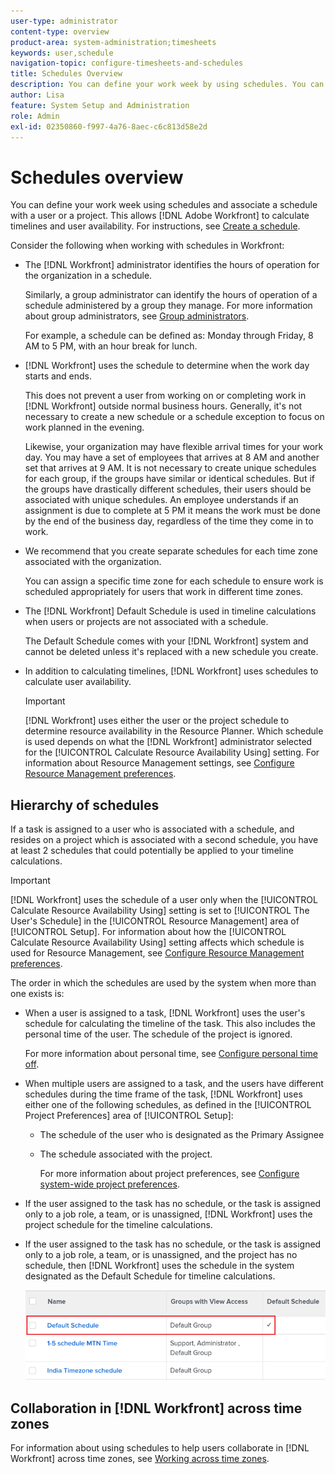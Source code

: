 ```yaml
---
user-type: administrator
content-type: overview
product-area: system-administration;timesheets
keywords: user,schedule
navigation-topic: configure-timesheets-and-schedules
title: Schedules Overview
description: You can define your work week by using schedules. You can associate a schedule with a user or a project. This allows [!DNL Adobe Workfront] to calculate timelines and user availability. For instructions, see Create a schedule.
author: Lisa
feature: System Setup and Administration
role: Admin
exl-id: 02350860-f997-4a76-8aec-c6c813d58e2d
---
```

# Schedules overview

<!-- Audited: 1/2024 -->

You can define your work week using schedules and associate a schedule with a user or a project. This allows [!DNL Adobe Workfront] to calculate timelines and user availability. For instructions, see [Create a schedule](../../../administration-and-setup/set-up-workfront/configure-timesheets-schedules/create-schedules.md).

Consider the following when working with schedules in Workfront:

* The [!DNL Workfront] administrator identifies the hours of operation for the organization in a schedule.

   Similarly, a group administrator can identify the hours of operation of a schedule administered by a group they manage. For more information about group administrators, see [Group administrators](../../../administration-and-setup/manage-groups/group-roles/group-administrators.md).

   For example, a schedule can be defined as: Monday through Friday, 8 AM to 5 PM, with an hour break for lunch.

* [!DNL Workfront] uses the schedule to determine when the work day starts and ends.

   This does not prevent a user from working on or completing work in [!DNL Workfront] outside normal business hours. Generally, it's not necessary to create a new schedule or a schedule exception to focus on work planned in the evening.

   Likewise, your organization may have flexible arrival times for your work day. You may have a set of employees that arrives at 8 AM and another set that arrives at 9 AM. It is not necessary to create unique schedules for each group, if the groups have similar or identical schedules. But if the groups have drastically different schedules, their users should be associated with unique schedules. An employee understands if an assignment is due to complete at 5 PM it means the work must be done by the end of the business day, regardless of the time they come in to work.

* We recommend that you create separate schedules for each time zone associated with the organization.

   You can assign a specific time zone for each schedule to ensure work is scheduled appropriately for users that work in different time zones.

* The [!DNL Workfront] Default Schedule is used in timeline calculations when users or projects are not associated with a schedule.

   The Default Schedule comes with your [!DNL Workfront] system and cannot be deleted unless it's replaced with a new schedule you create.

* In addition to calculating timelines, [!DNL Workfront] uses schedules to calculate user availability.

   >[!IMPORTANT]
   >
   >[!DNL Workfront] uses either the user or the project schedule to determine resource availability in the Resource Planner. Which schedule is used depends on what the [!DNL Workfront] administrator selected for the [!UICONTROL Calculate Resource Availability Using] setting. For information about Resource Management settings, see [Configure Resource Management preferences](../../../administration-and-setup/set-up-workfront/configure-system-defaults/configure-resource-mgmt-preferences.md).

## Hierarchy of schedules

If a task is assigned to a user who is associated with a schedule, and resides on a project which is associated with a second schedule, you have at least 2 schedules that could potentially be applied to your timeline calculations.

>[!IMPORTANT]
>
>[!DNL Workfront] uses the schedule of a user only when the [!UICONTROL Calculate Resource Availability Using] setting is set to [!UICONTROL The User's Schedule] in the [!UICONTROL Resource Management] area of [!UICONTROL Setup]. For information about how the [!UICONTROL Calculate Resource Availability Using] setting affects which schedule is used for Resource Management, see [Configure Resource Management preferences](../../../administration-and-setup/set-up-workfront/configure-system-defaults/configure-resource-mgmt-preferences.md).

The order in which the schedules are used by the system when more than one exists is:

* When a user is assigned to a task, [!DNL Workfront] uses the user's schedule for calculating the timeline of the task. This also includes the personal time of the user. The schedule of the project is ignored.

   For more information about personal time, see [Configure personal time off](../../../workfront-basics/manage-your-account-and-profile/configuring-your-user-profile/personal-time-overview.md).

* When multiple users are assigned to a task, and the users have different schedules during the time frame of the task, [!DNL Workfront] uses either one of the following schedules, as defined in the [!UICONTROL Project Preferences] area of [!UICONTROL Setup]:

   * The schedule of the user who is designated as the Primary Assignee
   * The schedule associated with the project.

      For more information about project preferences, see [Configure system-wide project preferences](../../../administration-and-setup/set-up-workfront/configure-system-defaults/set-project-preferences.md).

* If the user assigned to the task has no schedule, or the task is assigned only to a job role, a team, or is unassigned, [!DNL Workfront] uses the project schedule for the timeline calculations.
* If the user assigned to the task has no schedule, or the task is assigned only to a job role, a team, or is unassigned, and the project has no schedule, then [!DNL Workfront] uses the schedule in the system designated as the Default Schedule for timeline calculations.

   ![](assets/default-schedule.png)

## Collaboration in [!DNL Workfront] across time zones

For information about using schedules to help users collaborate in [!DNL Workfront] across time zones, see [Working across time zones](../../../workfront-basics/tips-tricks-and-troubleshooting/working-across-timezones.md).
